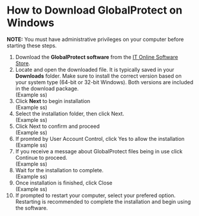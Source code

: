 # How to Download GlobalProtect on Windows
**NOTE:** You must have administrative privileges on your computer before starting these steps.

1. Download the **GlobalProtect software** from the [IT Online Software Store](https://software.ttu.edu/).
2. Locate and open the downloaded file. It is typically saved in your **Downloads** folder.
Make sure to install the correct version based on your system type (64-bit or 32-bit Windows). Both versions are included in the download package.<br>
(Example ss)<br>
4. Click **Next** to begin installation<br>
(Example ss)<br>
5. Select the installation folder, then click Next.<br>
(Example ss)<br>
6. Click Next to confirm and proceed<br>
(Example ss)<br>
7. If promted by User Account Control, click Yes to allow the installation<br>
(Example ss)<br>
8. If you receive a message about GlobalProtect files being in use click Continue to proceed.<br>
(Example ss)<br>
9. Wait for the installation to complete.<br>
(Example ss)<br>
10. Once installation is finished, click Close<br>
(Example ss)<br>
11. If prompted to restart your computer, select your prefered option.
Restarting is recommended to complete the installation and begin using the software.
